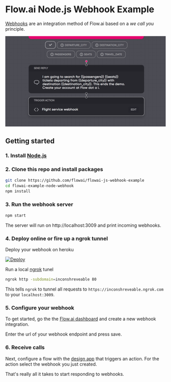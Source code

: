 # Flow.ai Node.js Webhook Example

[Webhooks](https://docs.flow.ai/overview/code/webhook.html) are an integration method of Flow.ai based on a *we call you* principle.

![](/assets/header.png)

## Getting started

### 1. Install [Node.js](https://nodejs.org)

### 2. Clone this repo and install packages

```bash
git clone https://github.com/flowai/flowai-js-webhook-example
cd flowai-example-node-webhook
npm install
```

### 3. Run the webhook server

```bash
npm start
```

The server will run on http://localhost:3009 and print incoming webhooks.

### 4. Deploy online or fire up a ngrok tunnel

Deploy your webhook on heroku

[![Deploy](https://www.herokucdn.com/deploy/button.png)](https://heroku.com/deploy)

Run a local [ngrok](https://ngrok.com/) tunel

```bash
ngrok http -subdomain=inconshreveable 80
```

This tells `ngrok` to tunnel all requests to `https://inconshreveable.ngrok.com` to your `localhost:3009`.

### 5. Configure your webhook

To get started, go the the [Flow.ai dashboard](https://app.flow.ai/integrations) and create a new webhook integration.

Enter the url of your webhook endpoint and press save.

### 6. Receive calls

Next, configure a flow with the [design app](https://app.flow.ai/design) that triggers an action. For the action select the webhook you just created.

That's really all it takes to start responding to webhooks.

